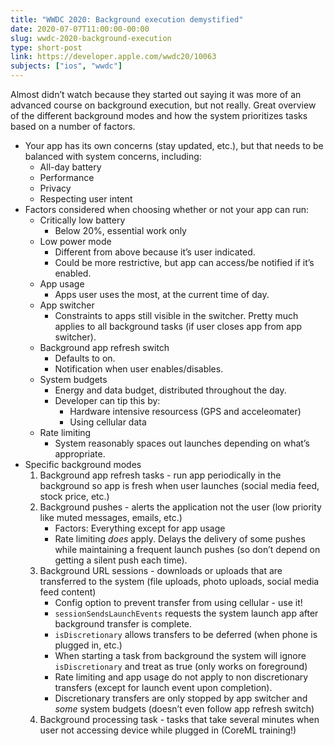 ```yaml
---
title: "WWDC 2020: Background execution demystified"
date: 2020-07-07T11:00:00-00:00
slug: wwdc-2020-background-execution
type: short-post
link: https://developer.apple.com/wwdc20/10063
subjects: ["ios", "wwdc"]
---
```


Almost didn’t watch because they started out saying it was more of an advanced course on background execution, but not really. Great overview of the different background modes and how the system prioritizes tasks based on a number of factors.

* Your app has its own concerns (stay updated, etc.), but that needs to be balanced with system concerns, including:
    * All-day battery
    * Performance
    * Privacy
    * Respecting user intent
* Factors considered when choosing whether or not your app can run:
    * Critically low battery
        * Below 20%, essential work only
    * Low power mode
        * Different from above because it’s user indicated.
        * Could be more restrictive, but app can access/be notified if it’s enabled.
    * App usage
        * Apps user uses the most, at the current time of day.
    * App switcher
        * Constraints to apps still visible in the switcher. Pretty much applies to all background tasks (if user closes app from app switcher).
    * Background app refresh switch
        * Defaults to on.
        * Notification when user enables/disables.
    * System budgets
        * Energy and data budget, distributed throughout the day.
        * Developer can tip this by:
            * Hardware intensive resourcess (GPS and acceleomater)
            * Using cellular data
    * Rate limiting
        * System reasonably spaces out launches depending on what’s appropriate.
* Specific background modes
    1. Background app refresh tasks - run app periodically in the background so app is fresh when user launches (social media feed, stock price, etc.)
    2. Background pushes - alerts the application not the user (low priority like muted messages, emails, etc.)
        * Factors: Everything except for app usage
        * Rate limiting _does_ apply. Delays the delivery of some pushes while maintaining a frequent launch pushes (so don’t depend on getting a silent push each time).
    3. Background URL sessions - downloads or uploads that are transferred to the system (file uploads, photo uploads, social media feed content)
        * Config option to prevent transfer from using cellular - use it!
        * `sessionSendsLaunchEvents` requests the system launch app after background transfer is complete.
        * `isDiscretionary` allows transfers to be deferred (when phone is plugged in, etc.)
        * When starting a task from background the system will ignore `isDiscretionary` and treat as true (only works on foreground)
        * Rate limiting and app usage do not apply to non discretionary transfers (except for launch event upon completion).
        * Discretionary transfers are only stopped by app switcher and _some_ system budgets (doesn’t even follow app refresh switch)
    4. Background processing task - tasks that take several minutes when user not accessing device while plugged in (CoreML  training!)